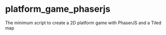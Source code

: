 # platform_game_phaserjs
The minimum script to create a 2D platform game with PhaserJS and a Tiled map
